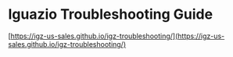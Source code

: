 # Iguazio Troubleshooting Guide

[https://igz-us-sales.github.io/igz-troubleshooting/](https://igz-us-sales.github.io/igz-troubleshooting/)

